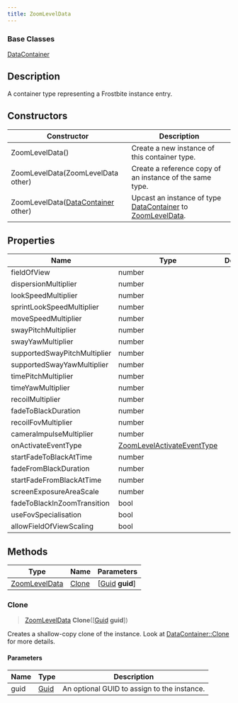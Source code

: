 ```yaml
---
title: ZoomLevelData
---
```

### Base Classes

[DataContainer](/vext/ref/shared/class/datacontainer)

## Description

A container type representing a Frostbite instance entry.

## Constructors

| Constructor                                                              | Description                                                                                                       |
| ------------------------------------------------------------------------ | ----------------------------------------------------------------------------------------------------------------- |
| ZoomLevelData()                                                          | Create a new instance of this container type.                                                                     |
| ZoomLevelData(ZoomLevelData other)                                       | Create a reference copy of an instance of the same type.                                                          |
| ZoomLevelData([DataContainer](/vext/ref/shared/class/datacontainer) other) | Upcast an instance of type [DataContainer](/vext/ref/shared/class/datacontainer) to [ZoomLevelData](ZoomLevelData). |

## Properties

| Name                         | Type                                                     | Description |
| ---------------------------- | -------------------------------------------------------- | ----------- |
| fieldOfView                  | number                                                   |             |
| dispersionMultiplier         | number                                                   |             |
| lookSpeedMultiplier          | number                                                   |             |
| sprintLookSpeedMultiplier    | number                                                   |             |
| moveSpeedMultiplier          | number                                                   |             |
| swayPitchMultiplier          | number                                                   |             |
| swayYawMultiplier            | number                                                   |             |
| supportedSwayPitchMultiplier | number                                                   |             |
| supportedSwayYawMultiplier   | number                                                   |             |
| timePitchMultiplier          | number                                                   |             |
| timeYawMultiplier            | number                                                   |             |
| recoilMultiplier             | number                                                   |             |
| fadeToBlackDuration          | number                                                   |             |
| recoilFovMultiplier          | number                                                   |             |
| cameraImpulseMultiplier      | number                                                   |             |
| onActivateEventType          | [ZoomLevelActivateEventType](ZoomLevelActivateEventType) |             |
| startFadeToBlackAtTime       | number                                                   |             |
| fadeFromBlackDuration        | number                                                   |             |
| startFadeFromBlackAtTime     | number                                                   |             |
| screenExposureAreaScale      | number                                                   |             |
| fadeToBlackInZoomTransition  | bool                                                     |             |
| useFovSpecialisation         | bool                                                     |             |
| allowFieldOfViewScaling      | bool                                                     |             |

## Methods

| Type                           | Name            | Parameters                                     |
| ------------------------------ | --------------- | ---------------------------------------------- |
| [ZoomLevelData](ZoomLevelData) | [Clone](#clone) | \[[Guid](/vext/ref/shared/class/guid) **guid**\] |

### Clone

> [ZoomLevelData](ZoomLevelData) **Clone**(\[[Guid](/vext/ref/shared/class/guid) **guid**\])

Creates a shallow-copy clone of the instance. Look at [DataContainer::Clone](/vext/ref/shared/class/datacontainer#clone) for more details.

#### Parameters

| Name | Type         | Description                                 |
| ---- | ------------ | ------------------------------------------- |
| guid | [Guid](Guid) | An optional GUID to assign to the instance. |
